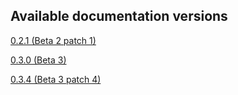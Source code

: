 ## Available documentation versions

[0.2.1 (Beta 2 patch 1)](0.2.1)

[0.3.0 (Beta 3)](0.3.0)

[0.3.4 (Beta 3 patch 4)](0.3.4)
